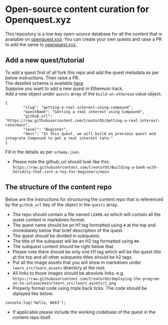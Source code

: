 # Open-source content curation for Openquest.xyz

This repository is a low-key open-source database for all the content that is available on [openquest.xyz](https://openquest.xyz). You can create your own quests and raise a PR to add the same to [openquest.xyz](https://openquest.xyz). 

## Add a new quest/tutorial

To add a quest first of all fork this repo and add the quest metadata as per below instructions. Then raise a PR.  
The detailed schema is available [here](/schema.json).  
Suppose you want to add a new quest in Ethereum track.  
Add a new object under `quests` array of the `build-on-ethereum` value object.  

```
{
        "slug": "getting-a-real-interest-using-compound",
        "questName": "Getting a real interest using Compound",
        "github_url": "https://raw.githubusercontent.com/CreatorOS/Getting-a-real-interest-rate/main",
        "level": "Beginner",
        "desc": "In this quest, we will build on previous quest and integrate Compound to get a real interest rate."
}
```

Fill in the details as per `schema.json`.  

- Please note the github_url should look like this: `https://raw.githubusercontent.com/CreatorOS/Building-a-bank-with-Solidity-that-isnt-a-toy-For-beginners/main`

## The structure of the content repo

Below are the instructions for structuring the content repo that is referenced by the `github_url` key of the object in the `quests` array.

- The repo should contain a file named `LEARN.md` which will contain all the quest content in markdown format.
- The quest name should be an H1 tag formatted using `#` at the top and immediately below that brief description of the quest.
- The quest should be divided in subquests.
- The title of the subquest will be an H2 tag formatted using `##`.
- The subquest content should be right below that.
- Please note there should be only one H1 tag which will be the quest title at the top and all other subquests titles should be h2 tags.
- Put all the image assets that you will show in markdown under `learn_src/learn_assets` directory at the root.
- All links to those images should be absolute links. e.g. `https://raw.githubusercontent.com/CreatorOS/deploying-the-program-on-to-solana/main/learn_src/learn_assets/1.png`
- Properly format code using triple back ticks. The code should be diplayed like below: 
```
console.log('Hello, Web3');
```
- If applicable please include the working codebase of the quest in the content repo itself.


